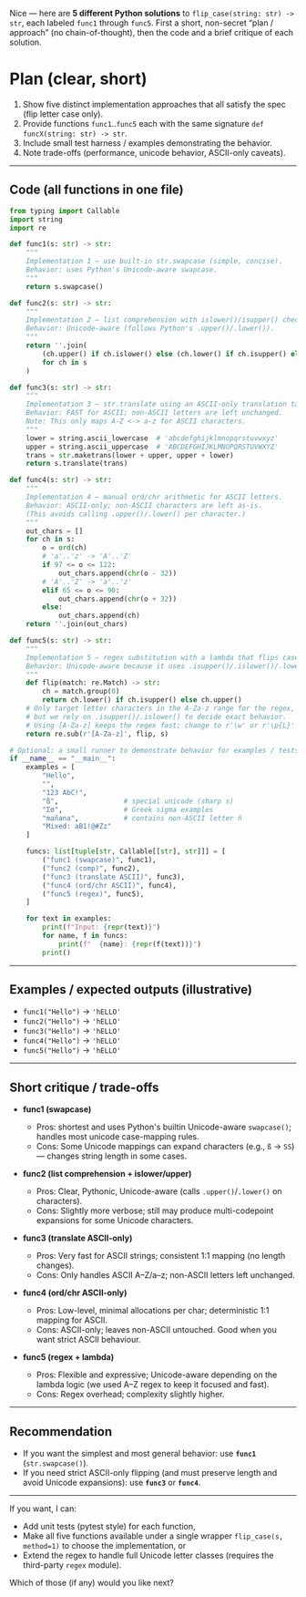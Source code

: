 Nice — here are **5 different Python solutions** to `flip_case(string: str) -> str`, each labeled `func1` through `func5`. First a short, non-secret “plan / approach” (no chain-of-thought), then the code and a brief critique of each solution.

# Plan (clear, short)

1. Show five distinct implementation approaches that all satisfy the spec (flip letter case only).
2. Provide functions `func1`..`func5` each with the same signature `def funcX(string: str) -> str`.
3. Include small test harness / examples demonstrating the behavior.
4. Note trade-offs (performance, unicode behavior, ASCII-only caveats).

---

## Code (all functions in one file)

```python
from typing import Callable
import string
import re

def func1(s: str) -> str:
    """
    Implementation 1 — use built-in str.swapcase (simple, concise).
    Behavior: uses Python's Unicode-aware swapcase.
    """
    return s.swapcase()

def func2(s: str) -> str:
    """
    Implementation 2 — list comprehension with islower()/isupper() checks.
    Behavior: Unicode-aware (follows Python's .upper()/.lower()).
    """
    return ''.join(
        (ch.upper() if ch.islower() else (ch.lower() if ch.isupper() else ch))
        for ch in s
    )

def func3(s: str) -> str:
    """
    Implementation 3 — str.translate using an ASCII-only translation table.
    Behavior: FAST for ASCII; non-ASCII letters are left unchanged.
    Note: This only maps A-Z <-> a-z for ASCII characters.
    """
    lower = string.ascii_lowercase  # 'abcdefghijklmnopqrstuvwxyz'
    upper = string.ascii_uppercase  # 'ABCDEFGHIJKLMNOPQRSTUVWXYZ'
    trans = str.maketrans(lower + upper, upper + lower)
    return s.translate(trans)

def func4(s: str) -> str:
    """
    Implementation 4 — manual ord/chr arithmetic for ASCII letters.
    Behavior: ASCII-only; non-ASCII characters are left as-is.
    (This avoids calling .upper()/.lower() per character.)
    """
    out_chars = []
    for ch in s:
        o = ord(ch)
        # 'a'..'z' -> 'A'..'Z'
        if 97 <= o <= 122:
            out_chars.append(chr(o - 32))
        # 'A'..'Z' -> 'a'..'z'
        elif 65 <= o <= 90:
            out_chars.append(chr(o + 32))
        else:
            out_chars.append(ch)
    return ''.join(out_chars)

def func5(s: str) -> str:
    """
    Implementation 5 — regex substitution with a lambda that flips case.
    Behavior: Unicode-aware because it uses .isupper()/.islower()/.lower()/.upper().
    """
    def flip(match: re.Match) -> str:
        ch = match.group(0)
        return ch.lower() if ch.isupper() else ch.upper()
    # Only target letter characters in the A-Za-z range for the regex,
    # but we rely on .isupper()/.islower() to decide exact behavior.
    # Using [A-Za-z] keeps the regex fast; change to r'\w' or r'\p{L}' with regex module for more coverage.
    return re.sub(r'[A-Za-z]', flip, s)

# Optional: a small runner to demonstrate behavior for examples / tests
if __name__ == "__main__":
    examples = [
        "Hello",
        "",
        "123 AbC!",
        "ß",                # special unicode (sharp s)
        "Σσ",               # Greek sigma examples
        "mañana",           # contains non-ASCII letter ñ
        "Mixed: aB1!@#Zz"
    ]

    funcs: list[tuple[str, Callable[[str], str]]] = [
        ("func1 (swapcase)", func1),
        ("func2 (comp)", func2),
        ("func3 (translate ASCII)", func3),
        ("func4 (ord/chr ASCII)", func4),
        ("func5 (regex)", func5),
    ]

    for text in examples:
        print(f"Input: {repr(text)}")
        for name, f in funcs:
            print(f"  {name}: {repr(f(text))}")
        print()
```

---

## Examples / expected outputs (illustrative)

* `func1("Hello")` → `'hELLO'`
* `func2("Hello")` → `'hELLO'`
* `func3("Hello")` → `'hELLO'`
* `func4("Hello")` → `'hELLO'`
* `func5("Hello")` → `'hELLO'`

---

## Short critique / trade-offs

* **func1 (swapcase)**

  * Pros: shortest and uses Python's builtin Unicode-aware `swapcase()`; handles most unicode case-mapping rules.
  * Cons: Some Unicode mappings can expand characters (e.g., `ß` -> `SS`) — changes string length in some cases.

* **func2 (list comprehension + islower/upper)**

  * Pros: Clear, Pythonic, Unicode-aware (calls `.upper()`/`.lower()` on characters).
  * Cons: Slightly more verbose; still may produce multi-codepoint expansions for some Unicode characters.

* **func3 (translate ASCII-only)**

  * Pros: Very fast for ASCII strings; consistent 1:1 mapping (no length changes).
  * Cons: Only handles ASCII A–Z/a–z; non-ASCII letters left unchanged.

* **func4 (ord/chr ASCII-only)**

  * Pros: Low-level, minimal allocations per char; deterministic 1:1 mapping for ASCII.
  * Cons: ASCII-only; leaves non-ASCII untouched. Good when you want strict ASCII behaviour.

* **func5 (regex + lambda)**

  * Pros: Flexible and expressive; Unicode-aware depending on the lambda logic (we used A–Z regex to keep it focused and fast).
  * Cons: Regex overhead; complexity slightly higher.

---

## Recommendation

* If you want the simplest and most general behavior: use **`func1`** (`str.swapcase()`).
* If you need strict ASCII-only flipping (and must preserve length and avoid Unicode expansions): use **`func3`** or **`func4`**.

---

If you want, I can:

* Add unit tests (pytest style) for each function,
* Make all five functions available under a single wrapper `flip_case(s, method=1)` to choose the implementation, or
* Extend the regex to handle full Unicode letter classes (requires the third-party `regex` module).

Which of those (if any) would you like next?
